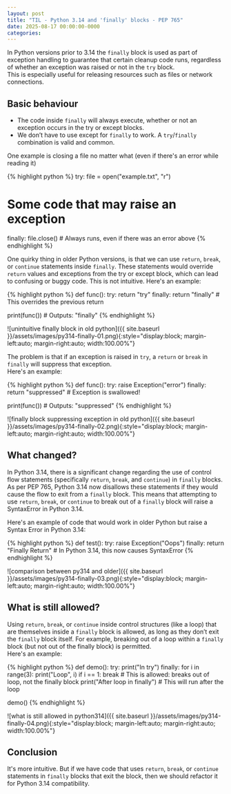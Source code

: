 ```yaml
---
layout: post
title: "TIL - Python 3.14 and 'finally' blocks - PEP 765"
date: 2025-08-17 00:00:00-0000
categories: 
---
```


In Python versions prior to 3.14 the `finally` block is used as part of exception handling to guarantee that certain cleanup code runs, regardless of whether an exception was raised or not in the `try` block.  
This is especially useful for releasing resources such as files or network connections.

## Basic behaviour
- The code inside `finally` will always execute, whether or not an exception occurs in the try or except blocks.
- We don’t have to use except for `finally` to work. A `try`/`finally` combination is valid and common.

One example is closing a file no matter what (even if there's an error while reading it)

{% highlight python %}
try:
  file = open("example.txt", "r")
  # Some code that may raise an exception
finally:
  file.close()  # Always runs, even if there was an error above
{% endhighlight %}

One quirky thing in older Python versions, is that we can use `return`, `break`, or `continue` statements inside `finally`. These statements would override `return` values and exceptions from the try or except block, which can lead to confusing or buggy code. This is not intuitive.
Here's an example:

{% highlight python %}
def func():
  try:
    return "try"
  finally:
    return "finally"  # This overrides the previous return

print(func())  # Outputs: "finally"
{% endhighlight %}

![unintuitive finally block in old python]({{ site.baseurl }}/assets/images/py314-finally-01.png){:style="display:block; margin-left:auto; margin-right:auto; width:100.00%"}

The problem is that if an exception is raised in `try`, a `return` or `break` in `finally` will suppress that exception.  
Here's an example:

{% highlight python %}
def func():
  try:
    raise Exception("error")
  finally:
    return "suppressed"  # Exception is swallowed!

print(func())  # Outputs: "suppressed"
{% endhighlight %}

![finally block suppressing exception in old python]({{ site.baseurl }}/assets/images/py314-finally-02.png){:style="display:block; margin-left:auto; margin-right:auto; width:100.00%"}

## What changed?
In Python 3.14, there is a significant change regarding the use of control flow statements (specifically `return`, `break`, and `continue`) in `finally` blocks. As per PEP 765, Python 3.14 now disallows these statements if they would cause the flow to exit from a `finally` block. This means that attempting to use `return`, `break`, or `continue` to break out of a `finally` block will raise a SyntaxError in Python 3.14.

Here's an example of code that would work in older Python but raise a Syntax Error in Python 3.14:

{% highlight python %}
def test():
  try:
    raise Exception("Oops")
  finally:
    return "Finally Return"  # In Python 3.14, this now causes SyntaxError
{% endhighlight %}

![comparison between py314 and older]({{ site.baseurl }}/assets/images/py314-finally-03.png){:style="display:block; margin-left:auto; margin-right:auto; width:100.00%"}

## What is still allowed?
Using `return`, `break`, or `continue` inside control structures (like a loop) that are themselves inside a `finally` block is allowed, as long as they don’t exit the `finally` block itself. For example, breaking out of a loop within a `finally` block (but not out of the finally block) is permitted.  
Here's an example:

{% highlight python %}
def demo():
  try:
    print("In try")
  finally:
    for i in range(3):
      print("Loop", i)
      if i == 1:
        break  # This is allowed: breaks out of loop, not the finally block
    print("After loop in finally")  # This will run after the loop

demo()
{% endhighlight %}

![what is still allowed in python314]({{ site.baseurl }}/assets/images/py314-finally-04.png){:style="display:block; margin-left:auto; margin-right:auto; width:100.00%"}

## Conclusion
It's more intuitive. But if we have code that uses `return`, `break`, or `continue` statements in `finally` blocks that exit the block, then we should refactor it for Python 3.14 compatibility.